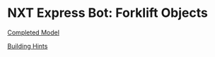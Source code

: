 # NXT Express Bot: Forklift Objects

[Completed Model](http://nxtprograms.com/9797/express-bot/pdf/ExpressBot-ForkliftObjects.pdf)

[Building Hints](http://nxtprograms.com/9797/express-bot/pdf/ExpressBot-ForkliftObjects-Hints.pdf)
